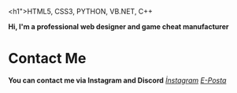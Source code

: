
<h1">HTML5, CSS3, PYTHON, VB.NET, C++</h1>

<b>Hi, I'm a professional web designer and game cheat manufacturer</b>

<h1>Contact Me</h1>
<b>You can contact me via Instagram and Discord</b>
<i>
	<a href="https://instagram.com/tga.salih">İnstagram</a>
	<a href="mailto:tgasalih+githubcontact@gmail.com">E-Posta</a>
</i>





<!---
tgasalih/tgasalih is a ✨ special ✨ repository because its `README.md` (this file) appears on your GitHub profile.
You can click the Preview link to take a look at your changes.
--->
